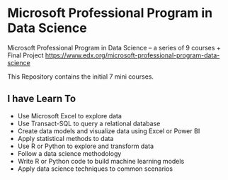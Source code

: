 # Microsoft Professional Program in Data Science
Microsoft Professional Program in Data Science – a series of 9 courses + Final Project 
https://www.edx.org/microsoft-professional-program-data-science 

This Repository contains the initial 7 mini courses.

## I have Learn To
- Use Microsoft Excel to explore data
- Use Transact-SQL to query a relational database
- Create data models and visualize data using Excel or Power BI
- Apply statistical methods to data
- Use R or Python to explore and transform data
- Follow a data science methodology
- Write R or Python code to build machine learning models
- Apply data science techniques to common scenarios
